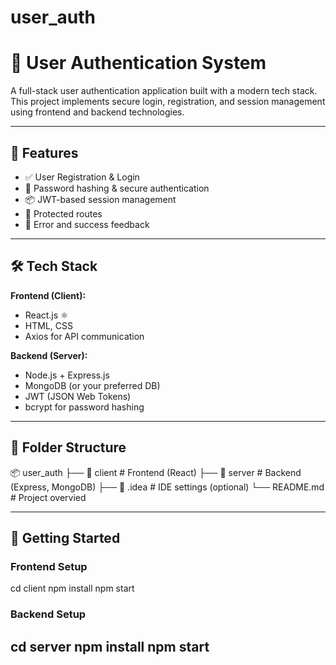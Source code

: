 # user_auth
# 🔐 User Authentication System

A full-stack user authentication application built with a modern tech stack. This project implements secure login, registration, and session management using frontend and backend technologies.

---

## 🚀 Features

- ✅ User Registration & Login
- 🔐 Password hashing & secure authentication
- 📦 JWT-based session management
- 🎯 Protected routes
- 💬 Error and success feedback
---

## 🛠️ Tech Stack

**Frontend (Client):**

- React.js ⚛️
- HTML, CSS
- Axios for API communication

**Backend (Server):**

- Node.js + Express.js
- MongoDB (or your preferred DB)
- JWT (JSON Web Tokens)
- bcrypt for password hashing
---

## 📁 Folder Structure

📦 user_auth
├── 📁 client # Frontend (React)
├── 📁 server # Backend (Express, MongoDB)
├── 📁 .idea # IDE settings (optional)
└── README.md # Project overvied

---
## 🧪 Getting Started

### Frontend Setup
cd client
npm install
npm start


### Backend Setup
cd server
npm install
npm start
---

